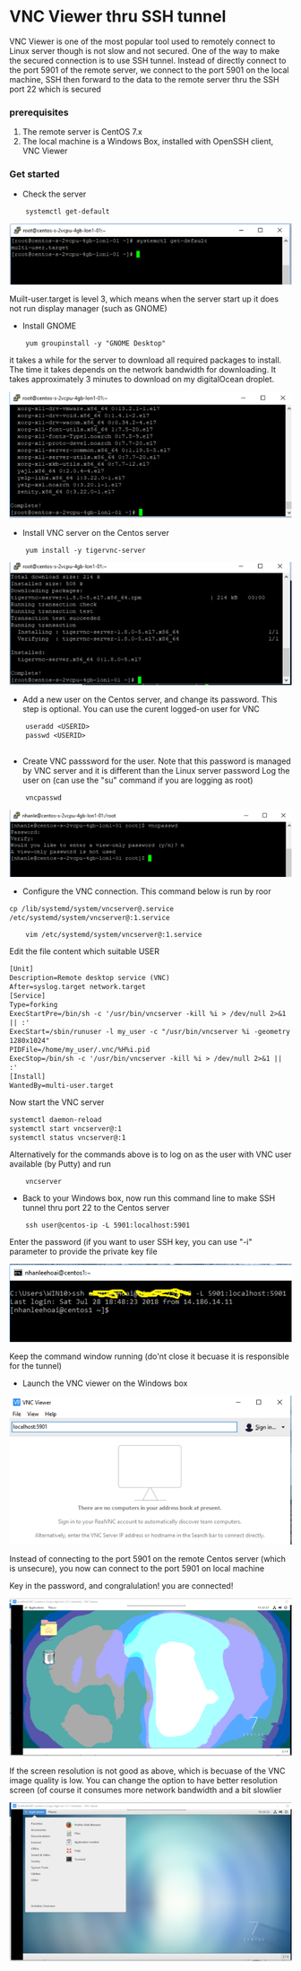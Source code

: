 # VNC Viewer thru SSH tunnel

VNC Viewer is one of the most popular tool used to remotely connect to Linux server though is not slow and not secured. One of the way to make the secured connection is to use SSH tunnel. Instead of directly connect to the port 5901 of the remote server, we connect to the port 5901 on the local machine, SSH then forward to the data to the remote server thru the SSH port 22 which is secured


### prerequisites
1. The remote server is CentOS 7.x
2. The local machine is a Windows Box, installed with OpenSSH client, VNC Viewer


### Get started

- Check the server

```
	systemctl get-default
```
<img src="docs/check-boot-level.png"/> 

Muilt-user.target is level 3, which means when the server start up it does not run display manager (such as GNOME)

- Install GNOME 

```
	yum groupinstall -y "GNOME Desktop"
```

it takes a while for the server to download all required packages to install. The time it takes depends on the network bandwidth for downloading.  It takes approximately 3 minutes to download on my digitalOcean droplet.

<img src="docs/install-gnome.png" />

- Install VNC server on the Centos server

```
	yum install -y tigervnc-server
```
<img src="docs/install-tigervnc.png" />

- Add a new user on the Centos server, and change its password. This step is optional. You can use the curent logged-on user for VNC

```
	useradd <USERID>
	passwd <USERID>
	
```

- Create VNC passsword for the user. Note that this password is managed by VNC server and it is different than the Linux server password
Log the user on (can use the "su" command if you are logging as root)

```
	vncpasswd
```
<img src="docs/vnc-passwd.png" />

- Configure the VNC connection. This command below is run by roor

```
cp /lib/systemd/system/vncserver@.service  /etc/systemd/system/vncserver@:1.service
```

```
	vim /etc/systemd/system/vncserver@:1.service
```

Edit the file content which suitable USER 

```
[Unit]
Description=Remote desktop service (VNC)
After=syslog.target network.target
[Service]
Type=forking
ExecStartPre=/bin/sh -c '/usr/bin/vncserver -kill %i > /dev/null 2>&1 || :'
ExecStart=/sbin/runuser -l my_user -c "/usr/bin/vncserver %i -geometry 1280x1024"
PIDFile=/home/my_user/.vnc/%H%i.pid
ExecStop=/bin/sh -c '/usr/bin/vncserver -kill %i > /dev/null 2>&1 || :'
[Install]
WantedBy=multi-user.target

```

Now start the VNC server

```
systemctl daemon-reload
systemctl start vncserver@:1
systemctl status vncserver@:1
```

Alternatively for the commands above is to log on as the user with VNC user available (by Putty) and run

```
	vncserver
```

- Back to your Windows box, now run this command line to make SSH tunnel thru port 22 to the Centos server

```
	ssh user@centos-ip -L 5901:localhost:5901 
```

Enter the password (if you want to user SSH key, you can use "-i" parameter to provide the private key file

<img src="docs/ssh-tunnel.png" />

Keep the command window running (do'nt close it becuase it is responsible for the tunnel)

-  Launch the VNC viewer on the Windows box

<img src="docs/vnc-viewer.png" />

Instead of connecting to the port 5901 on the remote Centos server (which is unsecure), you now can connect to the port 5901 on local machine

Key in the password, and congralulation! you are connected!

<img src="docs/vnc-logged.png"/>

If the screen resolution is not good as above, which is becuase of the VNC image quality is low. You can change the option to have better resolution screen (of course it consumes more network bandwidth and a bit slowlier

<img src ="docs/vnc-high-res.png" />

